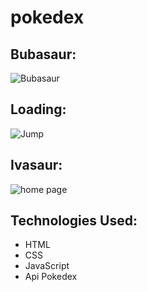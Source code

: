 # pokedex

##  Bubasaur:
![Bubasaur](https://github.com/ViniciusV4/pokedex/blob/main/img/three.png)

## Loading:
![Jump](https://github.com/ViniciusV4/pokedex/blob/main/img/two.png)

## Ivasaur:
![home page](https://github.com/ViniciusV4/pokedex/blob/main/img/first.png)

## Technologies Used:

* HTML
* CSS
* JavaScript
* Api Pokedex
